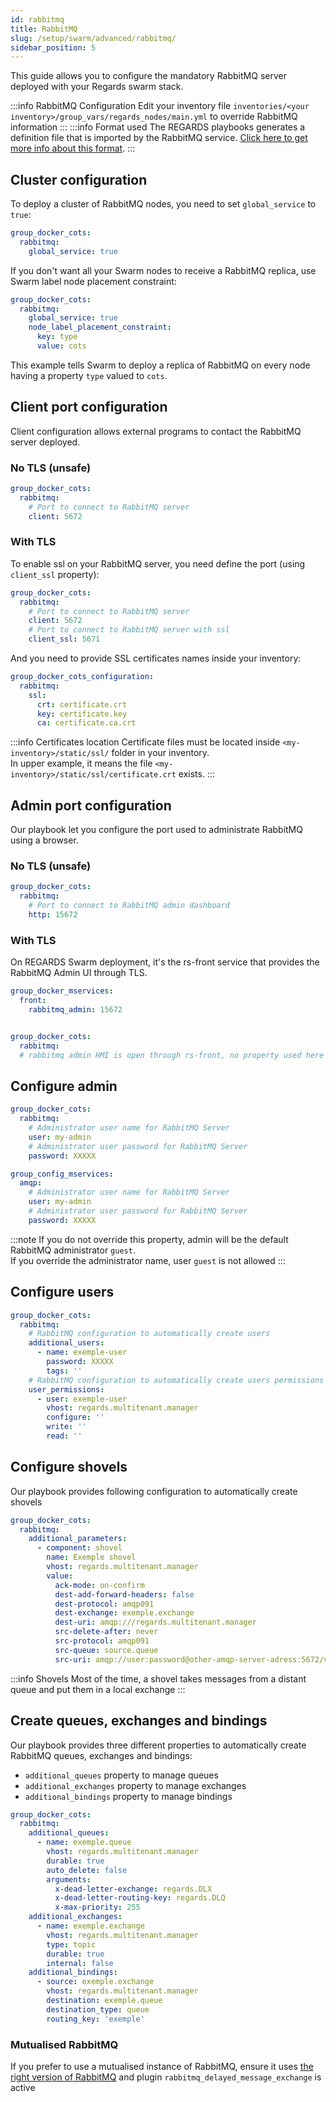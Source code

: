 ```yaml
---
id: rabbitmq
title: RabbitMQ
slug: /setup/swarm/advanced/rabbitmq/
sidebar_position: 5
---
```


This guide allows you to configure the mandatory RabbitMQ server deployed with your Regards swarm stack.

:::info RabbitMQ Configuration
Edit your inventory file `inventories/<your inventory>/group_vars/regards_nodes/main.yml` to override RabbitMQ
information
:::
:::info Format used
The REGARDS playbooks generates a definition file that is imported by the RabbitMQ
service. [Click here to get more info about this format](https://www.rabbitmq.com/docs/definitions).
:::

## Cluster configuration

To deploy a cluster of RabbitMQ nodes, you need to set `global_service` to `true`:

```yaml
group_docker_cots:
  rabbitmq:
    global_service: true
```

If you don't want all your Swarm nodes to receive a RabbitMQ replica, use Swarm label node placement constraint:

```yaml
group_docker_cots:
  rabbitmq:
    global_service: true
    node_label_placement_constraint:
      key: type
      value: cots
```

This example tells Swarm to deploy a replica of RabbitMQ on every node having a property `type` valued to `cots`.

## Client port configuration

Client configuration allows external programs to contact the RabbitMQ server deployed.

### No TLS (unsafe)

```yaml
group_docker_cots:
  rabbitmq:
    # Port to connect to RabbitMQ server
    client: 5672
```

### With TLS

To enable ssl on your RabbitMQ server, you need define the port (using `client_ssl` property):

```yaml
group_docker_cots:
  rabbitmq:
    # Port to connect to RabbitMQ server
    client: 5672
    # Port to connect to RabbitMQ server with ssl
    client_ssl: 5671
```

And you need to provide SSL certificates names inside your inventory:

```yaml title="Certificates used by RabbitMQ"
group_docker_cots_configuration:
  rabbitmq:
    ssl:
      crt: certificate.crt
      key: certificate.key
      ca: certificate.ca.crt
```

:::info Certificates location
Certificate files must be located inside `<my-inventory>/static/ssl/` folder in your inventory.  
In upper example, it means the file `<my-inventory>/static/ssl/certificate.crt` exists.
:::

## Admin port configuration

Our playbook let you configure the port used to administrate RabbitMQ using a browser.

### No TLS (unsafe)

```yaml
group_docker_cots:
  rabbitmq:
    # Port to connect to RabbitMQ admin dashboard
    http: 15672
```

### With TLS

On REGARDS Swarm deployment, it's the rs-front service that provides the RabbitMQ Admin UI through TLS.

```yaml
group_docker_mservices:
  front:
    rabbitmq_admin: 15672


group_docker_cots:
  rabbitmq:
  # rabbitmq admin HMI is open through rs-front, no property used here
```

## Configure admin

```yaml
group_docker_cots:
  rabbitmq:
    # Administrator user name for RabbitMQ Server
    user: my-admin
    # Administrator user password for RabbitMQ Server 
    password: XXXXX

group_config_mservices:
  amqp:
    # Administrator user name for RabbitMQ Server
    user: my-admin
    # Administrator user password for RabbitMQ Server 
    password: XXXXX
```

:::note
If you do not override this property, admin will be the default RabbitMQ administrator `guest`.  
If you override the administrator name, user `guest` is not allowed
:::

## Configure users

```yaml
group_docker_cots:
  rabbitmq:
    # RabbitMQ configuration to automatically create users
    additional_users:
      - name: exemple-user
        password: XXXXX
        tags: ''
    # RabbitMQ configuration to automatically create users permissions 
    user_permissions:
      - user: exemple-user
        vhost: regards.multitenant.manager
        configure: ''
        write: ''
        read: ''
```

## Configure shovels

Our playbook provides following configuration to automatically create shovels

```yaml
group_docker_cots:
  rabbitmq:
    additional_parameters:
      - component: shovel
        name: Exemple shovel
        vhost: regards.multitenant.manager
        value:
          ack-mode: on-confirm
          dest-add-forward-headers: false
          dest-protocol: amqp091
          dest-exchange: exemple.exchange
          dest-uri: amqp:///regards.multitenant.manager
          src-delete-after: never
          src-protocol: amqp091
          src-queue: source.queue
          src-uri: amqp://user:password@other-amqp-server-adress:5672/vhost
```

:::info Shovels
Most of the time, a shovel takes messages from a distant queue and put them in a local exchange
:::

## Create queues, exchanges and bindings

Our playbook provides three different properties to automatically create RabbitMQ queues, exchanges and bindings:

- `additional_queues` property to manage queues
- `additional_exchanges` property to manage exchanges
- `additional_bindings` property to manage bindings

```yaml
group_docker_cots:
  rabbitmq:
    additional_queues:
      - name: exemple.queue
        vhost: regards.multitenant.manager
        durable: true
        auto_delete: false
        arguments:
          x-dead-letter-exchange: regards.DLX
          x-dead-letter-routing-key: regards.DLQ
          x-max-priority: 255
    additional_exchanges:
      - name: exemple.exchange
        vhost: regards.multitenant.manager
        type: topic
        durable: true
        internal: false
    additional_bindings:
      - source: exemple.exchange
        vhost: regards.multitenant.manager
        destination: exemple.queue
        destination_type: queue
        routing_key: 'exemple'
```

### Mutualised RabbitMQ

If you prefer to use a mutualised instance of RabbitMQ, ensure it
uses [the right version of RabbitMQ](../06-cots-version.md) and plugin `rabbitmq_delayed_message_exchange` is active
